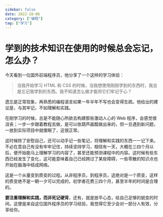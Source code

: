 ```yaml
---
sidebar: false
date: 2022-10-06
category: ["编程"] 
tag: ["学习"]
---
```


# 学到的技术知识在使用的时候总会忘记，怎么办？

今天看到一位国外前端程序员，他分享了一个这样的学习体验：

> 当我开始学习 HTML 和 CSS 的时候，当我想使用刚刚学到的东西时，我总是忘记我学到的东西。我不知道怎么做才能将它们牢记于心？

遗忘是正常现象，再熟悉的编程语言如果一年半年不写也会变得生疏。他给出的建议是，与其牢记，不如理解和实践。

在刚学习的时候，总是不能随心所欲去构建那些激动人心的 Web 程序，会感觉很沮丧；一步一步跟着教程去做，是可以依葫芦画瓢做出来的，但一旦遇到新问题，一放到实际项目中就傻眼了，这很正常。

这时候除了安慰自己，还可以动手记一些笔记，将理解和实践的东西一一记下来。不必在意自己有没有牢牢记住，持续坚持学习，相信有一天，大概在三四个月以后，便开始能马上理解学习的内容了，甚至还能预测课程中的内容。这时候有些东西已经发生了变化，这可能意味着自己已经跨过了某些障碍，一些零散的知识点也开始在脑海中结成网络。

这是一个从量变到质变的过程。从非程序员，到程序员，这绝对是一个质变，这样的质变绝不是一朝一夕可以完成的，初学者花费三四个月，甚至半年的时间是合理的。

**要注重理解和实践，而非死记硬背**，还有，就是放平心态，给自己足够的蜕变的时间。这便是来自这位国外程序员的学习经验，我觉得它至少会对一部分人有效，分享给你。
